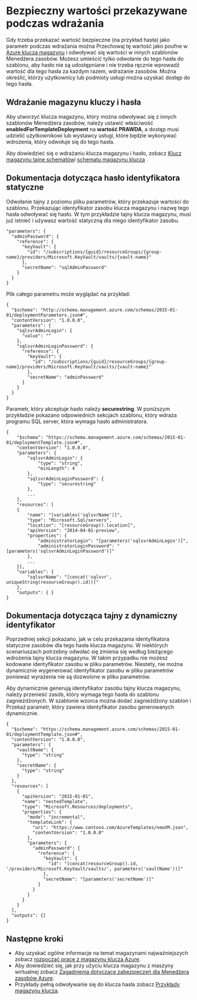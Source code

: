 <properties
   pageTitle="Tajny klucz magazynu za pomocą szablonu Menedżera zasobów | Microsoft Azure"
   description="Pokazano, jak przekazać hasło z magazynu kluczy jako parametr podczas wdrażania."
   services="azure-resource-manager,key-vault"
   documentationCenter="na"
   authors="tfitzmac"
   manager="timlt"
   editor="tysonn"/>

<tags
   ms.service="azure-resource-manager"
   ms.devlang="na"
   ms.topic="article"
   ms.tgt_pltfrm="na"
   ms.workload="na"
   ms.date="06/23/2016"
   ms.author="tomfitz"/>

# <a name="pass-secure-values-during-deployment"></a>Bezpieczny wartości przekazywane podczas wdrażania

Gdy trzeba przekazać wartość bezpieczne (na przykład hasła) jako parametr podczas wdrażania można Przechowaj tę wartość jako poufne w [Azure klucza magazynu](./key-vault/key-vault-whatis.md) i odwoływać się wartości w innych szablonów Menedżera zasobów. Możesz umieścić tylko odwołanie do tego hasła do szablonu, aby hasło nie są udostępniane i nie trzeba ręcznie wprowadź wartość dla tego hasła za każdym razem, wdrażanie zasobów. Można określić, którzy użytkownicy lub podmioty usługi można uzyskać dostęp do tego hasła.  

## <a name="deploy-a-key-vault-and-secret"></a>Wdrażanie magazynu kluczy i hasła

Aby utworzyć klucza magazynu, który można odwoływać się z innych szablonów Menedżera zasobów, należy ustawić właściwość **enabledForTemplateDeployment** na **wartość PRAWDA**, a dostęp musi udzielić użytkownikowi lub wystawcy usługi, które będzie wykonywać wdrożenia, który odwołuje się do tego hasła.

Aby dowiedzieć się o wdrażaniu klucza magazynu i hasło, zobacz [Klucz magazynu tajne schematów](resource-manager-template-keyvault-secret.md)i [schematu magazynu klucza](resource-manager-template-keyvault.md) .

## <a name="reference-a-secret-with-static-id"></a>Dokumentacja dotycząca hasło identyfikatora statyczne

Odwołanie tajny z poziomu pliku parametrów, który przekazuje wartości do szablonu. Przekazując identyfikator zasobu klucza magazynu i nazwę tego hasła odwoływać się hasło. W tym przykładzie tajny klucza magazynu, musi już istnieć i używasz wartość statyczną dla niego identyfikator zasobu.

    "parameters": {
      "adminPassword": {
        "reference": {
          "keyVault": {
            "id": "/subscriptions/{guid}/resourceGroups/{group-name}/providers/Microsoft.KeyVault/vaults/{vault-name}"
          }, 
          "secretName": "sqlAdminPassword" 
        } 
      }
    }

Plik całego parametru może wyglądać na przykład:

    {
      "$schema": "http://schema.management.azure.com/schemas/2015-01-01/deploymentParameters.json#",
      "contentVersion": "1.0.0.0",
      "parameters": {
        "sqlsvrAdminLogin": {
          "value": ""
        },
        "sqlsvrAdminLoginPassword": {
          "reference": {
            "keyVault": {
              "id": "/subscriptions/{guid}/resourceGroups/{group-name}/providers/Microsoft.KeyVault/vaults/{vault-name}"
            },
            "secretName": "adminPassword"
          }
        }
      }
    }

Parametr, który akceptuje hasło należy **securestring**. W poniższym przykładzie pokazano odpowiednich sekcjach szablonu, który wdraża programu SQL server, która wymaga hasło administratora.

    {
        "$schema": "https://schema.management.azure.com/schemas/2015-01-01/deploymentTemplate.json#",
        "contentVersion": "1.0.0.0",
        "parameters": {
            "sqlsvrAdminLogin": {
                "type": "string",
                "minLength": 4
            },
            "sqlsvrAdminLoginPassword": {
                "type": "securestring"
            },
            ...
        },
        "resources": [
        {
            "name": "[variables('sqlsvrName')]",
            "type": "Microsoft.Sql/servers",
            "location": "[resourceGroup().location]",
            "apiVersion": "2014-04-01-preview",
            "properties": {
                "administratorLogin": "[parameters('sqlsvrAdminLogin')]",
                "administratorLoginPassword": "[parameters('sqlsvrAdminLoginPassword')]"
            },
            ...
        }],
        "variables": {
            "sqlsvrName": "[concat('sqlsvr', uniqueString(resourceGroup().id))]"
        },
        "outputs": { }
    }

## <a name="reference-a-secret-with-dynamic-id"></a>Dokumentacja dotycząca tajny z dynamiczny identyfikator

Poprzedniej sekcji pokazano, jak w celu przekazania identyfikatora statyczne zasobów dla tego hasła klucza magazynu. W niektórych scenariuszach potrzebny odwołać się zmienia się według bieżącego wdrożenia tajny klucza magazynu. W takim przypadku nie możesz kodowane identyfikator zasobu w pliku parametrów. Niestety, nie można dynamicznie wygenerować identyfikator zasobu w pliku parametrów ponieważ wyrażenia nie są dozwolone w pliku parametrów.

Aby dynamicznie generują identyfikator zasobu tajny klucza magazynu, należy przenieść zasób, który wymaga tego hasła do szablonu zagnieżdżonych. W szablonie wzorca można dodać zagnieżdżony szablon i Przekaż parametr, który zawiera identyfikator zasobu generowanych dynamicznie.

    {
      "$schema": "https://schema.management.azure.com/schemas/2015-01-01/deploymentTemplate.json#",
      "contentVersion": "1.0.0.0",
      "parameters": {
        "vaultName": {
          "type": "string"
        },
        "secretName": {
          "type": "string"
        }
      },
      "resources": [
        {
          "apiVersion": "2015-01-01",
          "name": "nestedTemplate",
          "type": "Microsoft.Resources/deployments",
          "properties": {
            "mode": "incremental",
            "templateLink": {
              "uri": "https://www.contoso.com/AzureTemplates/newVM.json",
              "contentVersion": "1.0.0.0"
            },
            "parameters": {
              "adminPassword": {
                "reference": {
                  "keyVault": {
                    "id": "[concat(resourceGroup().id, '/providers/Microsoft.KeyVault/vaults/', parameters('vaultName'))]"
                  },
                  "secretName": "[parameters('secretName')]"
                }
              }
            }
          }
        }
      ],
      "outputs": {}
    }


## <a name="next-steps"></a>Następne kroki

- Aby uzyskać ogólne informacje na temat magazynami najważniejszych zobacz [rozpocząć pracę z magazynu klucza Azure](./key-vault/key-vault-get-started.md).
- Aby dowiedzieć się, jak przy użyciu klucza magazynu z maszyny wirtualnej zobacz [Zagadnienia dotyczące zabezpieczeń dla Menedżera zasobów Azure](best-practices-resource-manager-security.md).
- Przykłady pełną odwoływanie się do klucza hasła zobacz [Przykłady magazynu klucza](https://github.com/rjmax/ArmExamples/tree/master/keyvaultexamples).

